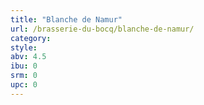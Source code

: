 ```yaml
---
title: "Blanche de Namur"
url: /brasserie-du-bocq/blanche-de-namur/
category: 
style: 
abv: 4.5
ibu: 0
srm: 0
upc: 0
---
```


